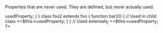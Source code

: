 Properties that are never used. They are defined, but never actually used.

<?php

class foo {
    public $usedProperty = 1;

    // Never used anywhere
    public $unusedProperty = 2;
    
    function bar() {
        // Used internally
        ++$this->usedProperty;
    }
}

class foo2  extends foo {
    function bar2() {
        // Used in child class
        ++$this->usedProperty;
    }
}

// Used externally
++$this->usedProperty;

?>

